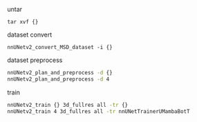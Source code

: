 untar
```
tar xvf {}
```
dataset convert
```
nnUNetv2_convert_MSD_dataset -i {}
```
dataset preprocess
```bash
nnUNetv2_plan_and_preprocess -d {}
nnUNetv2_plan_and_preprocess -d 4
```
train
```bash
nnUNetv2_train {} 3d_fullres all -tr {}
nnUNetv2_train 4 3d_fullres all -tr nnUNetTrainerUMambaBotT
```